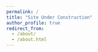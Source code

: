 ```yaml
---
permalink: /
title: "Site Under Construction"
author_profile: true
redirect_from: 
  - /about/
  - /about.html
---
```


